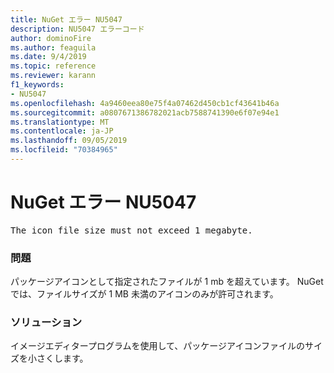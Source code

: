 ```yaml
---
title: NuGet エラー NU5047
description: NU5047 エラーコード
author: dominoFire
ms.author: feaguila
ms.date: 9/4/2019
ms.topic: reference
ms.reviewer: karann
f1_keywords:
- NU5047
ms.openlocfilehash: 4a9460eea80e75f4a07462d450cb1cf43641b46a
ms.sourcegitcommit: a0807671386782021acb7588741390e6f07e94e1
ms.translationtype: MT
ms.contentlocale: ja-JP
ms.lasthandoff: 09/05/2019
ms.locfileid: "70384965"
---
```

# <a name="nuget-error-nu5047"></a>NuGet エラー NU5047

<pre>The icon file size must not exceed 1 megabyte.</pre>


### <a name="issue"></a>問題 

パッケージアイコンとして指定されたファイルが 1 mb を超えています。 NuGet では、ファイルサイズが 1 MB 未満のアイコンのみが許可されます。


### <a name="solution"></a>ソリューション

イメージエディタープログラムを使用して、パッケージアイコンファイルのサイズを小さくします。
